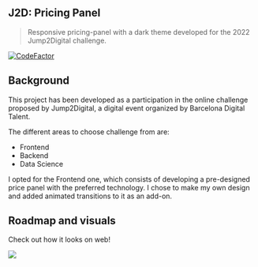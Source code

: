 ## J2D: Pricing Panel

> Responsive pricing-panel with a dark theme developed for the 2022 Jump2Digital challenge.

[![CodeFactor](https://www.codefactor.io/repository/github/alba-ch/pricing-panel/badge)](https://www.codefactor.io/repository/github/alba-ch/pricing-panel)

## Background 
This project has been developed as a participation in the online challenge proposed by Jump2Digital, a digital event organized by Barcelona Digital Talent.

The different areas to choose challenge from are:
- Frontend
- Backend
- Data Science

I opted for the Frontend one, which consists of developing a pre-designed price panel with the preferred technology. I chose to make my own design and added animated transitions to it as an add-on.

## Roadmap and visuals
Check out how it looks on web!

![](https://media.giphy.com/media/8WJXrZDJkwJfxqdw7v/giphy.gif)
